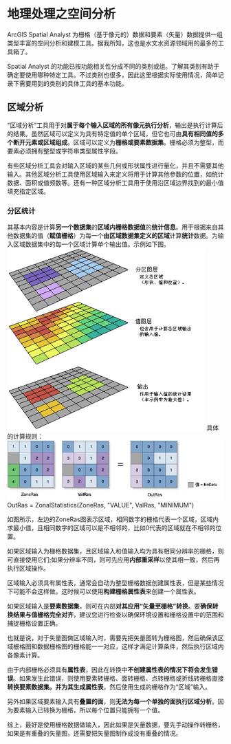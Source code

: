 # 地理处理之空间分析

ArcGIS Spatial Analyst 为栅格（基于像元的）数据和要素（矢量）数据提供一组类型丰富的空间分析和建模工具。据我所知，这也是水文水资源领域用的最多的工具箱了。

Spatial Analyst 的功能已按功能相关性分成不同的类别或组。了解其类别有助于确定要使用哪种特定工具。不过类别也很多，因此这里根据实际使用情况，简单记录下需要用到的类别的具体工具的基本功能。

## 区域分析

“区域分析”工具用于对**属于每个输入区域的所有像元执行分析**，输出是执行计算后的结果。虽然区域可以定义为具有特定值的单个区域，但它也可由**具有相同值的多个断开元素或区域组成**。区域可以定义为**栅格或要素数据集**。栅格必须为整型，而要素必须拥有整型或字符串类型属性字段。

有些区域分析工具会对输入区域的某些几何或形状属性进行量化，并且不需要其他输入。其他区域分析工具使用区域输入来定义将用于计算其他参数的位置，如统计数据、面积或值频数等。还有一种区域分析工具用于使用沿区域边界找到的最小值填充指定区域。

### 分区统计

其基本内容是计算**另一个数据集**的**区域内栅格数据值**的**统计信息**。用于根据来自其他数据集的值（**赋值栅格**）为每一个**由区域数据集定义的区域**计算**统计**数据。为输入区域数据集中的每一个区域计算单个输出值。示例如下图。
![分区统计](GUID-407BA24C-A633-43A8-8D11-7A6FE3EF3609-web.png)
具体的计算规则：
![分区统计](GUID-9F387858-9D6B-4606-BF30-13A76A58945F-web.gif)
OutRas = ZonalStatistics(ZoneRas, "VALUE", ValRas, "MINIMUM")

如图所示，左边的ZoneRas图表示区域，相同数字的栅格代表一个区域，区域内求最小值，且相同数字的区域可以是不相邻的，比如0代表的区域就在不相邻的位置。

如果区域输入为栅格数据集，且区域输入和值输入均为具有相同分辨率的栅格，则可直接使用它们;如果分辨率不同，则可先应用**内部重采样**以使其相一致，然后再执行区域操作。

区域输入必须具有属性表，通常会自动为整型栅格数据创建属性表，但是某些情况下可能不会这样做。这时候可以使用**构建栅格属性表**来创建一个属性表。

如果区域输入是**要素数据集**，则可在内部**对其应用“矢量至栅格”转换**。要**确保转换结果与值栅格完全对齐**，建议您进行检查以确保环境设置和栅格设置中的范围和捕捉栅格设置正确。

也就是说，对于矢量图做区域输入时，需要先把矢量图转为栅格图，然后确保该区域栅格图和数据栅格图的栅格能一一对应，这样才满足计算条件，然后执行区域内各像素计算。

由于内部栅格必须具有**属性表**，因此在转换中**不创建属性表的情况下将会发生错误**。如果发生此错误，则使用要素转栅格、面转栅格、点转栅格或折线转栅格直接**转换要素数据集。并为其生成属性表**，然后使用生成的栅格作为“区域”输入。

另外如果区域要素输入具有**叠置的面**，则**无法为每一个单独的面执行区域分析**。因为要素输入已转换为栅格，所以每个位置只能拥有一个值。

综上，最好是使用栅格数据做输入，因此如果是矢量数据，要先手动操作转栅格，如果是有重叠的矢量图，还需要把矢量图制作成没有重叠的情况。